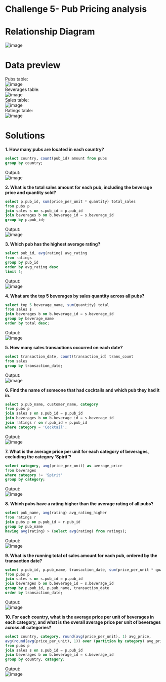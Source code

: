 # Challenge 5- Pub Pricing analysis

# **Relationship Diagram**
![image](https://github.com/user-attachments/assets/12b60121-25e7-48f0-862b-104d36a395f4)

# **Data preview**
Pubs table:
\
![image](https://github.com/user-attachments/assets/1d2a012a-2787-47d8-a2e9-3bb0ace5ab3d)
\
Beverages table:
\
![image](https://github.com/user-attachments/assets/df34a3a3-85ca-4d42-a059-748b05d3c2e6)
\
Sales table:
\
![image](https://github.com/user-attachments/assets/63001a45-c0da-416f-8d11-2e101f95f9d3)
\
Ratings table:
\
![image](https://github.com/user-attachments/assets/07417171-ea24-44c8-8037-4d677c9bc114)

# **Solutions**

**1. How many pubs are located in each country?**

```sql
select country, count(pub_id) amount from pubs
group by country;
```
Output:
\
![image](https://github.com/user-attachments/assets/89824c93-696c-4c11-9a18-a9d265088623)

**2. What is the total sales amount for each pub, including the beverage price and quantity sold?**

```sql
select p.pub_id, sum(price_per_unit * quantity) total_sales 
from pubs p
join sales s on s.pub_id = p.pub_id
join beverages b on b.beverage_id = s.beverage_id
group by p.pub_id;
```
Output:
\
![image](https://github.com/user-attachments/assets/d7a4eaf2-3624-4adc-87d5-abf562c02f40)

**3. Which pub has the highest average rating?**

```sql
select pub_id, avg(rating) avg_rating 
from ratings
group by pub_id
order by avg_rating desc
limit 1;
```
Output:
\
![image](https://github.com/user-attachments/assets/b435717a-444f-43ce-abea-df0060af9493)

**4. What are the top 5 beverages by sales quantity across all pubs?**

```sql
select top 5 beverage_name, sum(quantity) total 
from sales s
join beverages b on b.beverage_id = s.beverage_id
group by beverage_name
order by total desc;
```
Output:
\
![image](https://github.com/user-attachments/assets/8c9cf9e4-5701-42fb-9ef2-3daa436cf929)

**5. How many sales transactions occurred on each date?**

```sql
select transaction_date, count(transaction_id) trans_count 
from sales
group by transaction_date;
```
Output:
\
![image](https://github.com/user-attachments/assets/991c18a4-e3f7-457a-95d0-9e1f7b8e9135)

**6. Find the name of someone that had cocktails and which pub they had it in.**

```sql
select p.pub_name, customer_name, category 
from pubs p
join sales s on s.pub_id = p.pub_id
join beverages b on b.beverage_id = s.beverage_id
join ratings r on r.pub_id = p.pub_id
where category = 'Cocktail';
```
Output:
\
![image](https://github.com/user-attachments/assets/95d40330-b799-4a7a-8b6a-8afe2b1f7512)

**7. What is the average price per unit for each category of beverages, excluding the category ‘Spirit’?**

```sql
select category, avg(price_per_unit) as average_price 
from beverages
where category != 'Spirit'
group by category;
```
Output:
\
![image](https://github.com/user-attachments/assets/ac90ddb9-d44a-4dba-b274-0e6bfdb6a1a8)

**8. Which pubs have a rating higher than the average rating of all pubs?**

```sql
select pub_name, avg(rating) avg_rating_higher 
from ratings r
join pubs p on p.pub_id = r.pub_id
group by pub_name
having avg(rating) > (select avg(rating) from ratings);
```
Output:
\
![image](https://github.com/user-attachments/assets/51097ec7-d815-4339-b827-a30d8f199f45)

**9. What is the running total of sales amount for each pub, ordered by the transaction date?**

```sql
select p.pub_id, p.pub_name, transaction_date, sum(price_per_unit * quantity) total_sales 
from pubs p
join sales s on s.pub_id = p.pub_id
join beverages b on b.beverage_id = s.beverage_id
group by p.pub_id, p.pub_name, transaction_date
order by transaction_date;
```
Output:
\
![image](https://github.com/user-attachments/assets/912a2680-af7a-4391-a07d-eb3e6779c72c)

**10. For each country, what is the average price per unit of beverages in each category, and what is the overall average price per unit of beverages across all categories?**

```sql
select country, category, round(avg(price_per_unit), 1) avg_price, 
avg(round(avg(price_per_unit), 1)) over (partition by category) avg_price_category 
from pubs p
join sales s on s.pub_id = p.pub_id
join beverages b on b.beverage_id = s.beverage_id
group by country, category;
```
Output:
\
![image](https://github.com/user-attachments/assets/3efdb9bd-9711-48db-9c09-effce36ca8c5)

